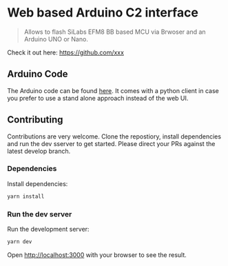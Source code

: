 # Web based Arduino C2 interface

> Allows to flash SiLabs EFM8 BB based MCU via Brwoser and an Arduino UNO or Nano.

Check it out here: https://github.com/xxx

## Arduino Code

The Arduino code can be found [here](https://github.com/bird-sanctuary/arduino-c2-interface). It comes with a python client in case you prefer to use a stand alone approach instead of the web UI.

## Contributing

Contributions are very welcome. Clone the repostiory, install dependencies and run the dev sserver to get started. Please direct your PRs against the latest develop branch.

### Dependencies

Install dependencies:

```bash
yarn install
```
### Run the dev server

Run the development server:

```bash
yarn dev
```

Open [http://localhost:3000](http://localhost:3000) with your browser to see the result.
